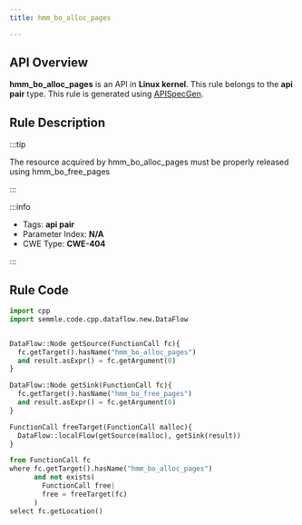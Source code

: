 ```yaml
---
title: hmm_bo_alloc_pages

---
```



## API Overview
**hmm_bo_alloc_pages** is an API in **Linux kernel**. This rule belongs to the **api pair** type. This rule is generated using [APISpecGen](../../tools/APISpecGen).
## Rule Description

:::tip

The resource acquired by hmm_bo_alloc_pages must be properly released using hmm_bo_free_pages

:::

:::info

- Tags: **api pair**
- Parameter Index: **N/A**
- CWE Type: **CWE-404**

:::

## Rule Code
```python
import cpp
import semmle.code.cpp.dataflow.new.DataFlow


DataFlow::Node getSource(FunctionCall fc){
  fc.getTarget().hasName("hmm_bo_alloc_pages")
  and result.asExpr() = fc.getArgument(0)
}

DataFlow::Node getSink(FunctionCall fc){
  fc.getTarget().hasName("hmm_bo_free_pages")
  and result.asExpr() = fc.getArgument(0)
}

FunctionCall freeTarget(FunctionCall malloc){
  DataFlow::localFlow(getSource(malloc), getSink(result))
}

from FunctionCall fc
where fc.getTarget().hasName("hmm_bo_alloc_pages")
      and not exists(
        FunctionCall free| 
        free = freeTarget(fc)
      )
select fc.getLocation()

    
```